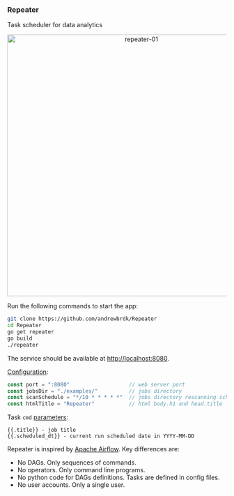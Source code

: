 ### Repeater

Task scheduler for data analytics

<p align="center">
    <a href="https://github.com/andrewbrdk/Repeater">
    <img src="https://i.ibb.co/T8XDLsP/repeater-01.png" alt="repeater-01" width="600">
    </a>
</p>

Run the following commands to start the app:

```bash
git clone https://github.com/andrewbrdk/Repeater
cd Repeater
go get repeater
go build 
./repeater
```

The service should be available at [http://localhost:8080](http://localhost:8080).


[Configuration](https://github.com/andrewbrdk/Repeater/blob/main/main.go#L25):
```go
const port = ":8080"                   // web server port  
const jobsDir = "./examples/"          // jobs directory
const scanSchedule = "*/10 * * * * *"  // jobs directory rescanning schedule
const htmlTitle = "Repeater"           // html body.h1 and head.title
```

Task `cmd` [parameters](https://github.com/andrewbrdk/Repeater/blob/main/examples/template.job):
```
{{.title}} - job title
{{.scheduled_dt}} - current run scheduled date in YYYY-MM-DD
```

Repeater is inspired by [Apache Airflow](https://airflow.apache.org/). Key differences are: 

* No DAGs. Only sequences of commands.
* No operators. Only command line programs. 
* No python code for DAGs definitions. Tasks are defined in config files.
* No user accounts. Only a single user.